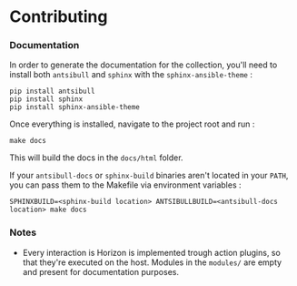 # Contributing

### Documentation
In order to generate the documentation for the collection, you'll need to install both `antsibull` and `sphinx` with the `sphinx-ansible-theme` :

```shell
pip install antsibull
pip install sphinx
pip install sphinx-ansible-theme
```

Once everything is installed, navigate to the project root and run :
```
make docs
```
This will build the docs in the `docs/html` folder.

If your `antsibull-docs` or `sphinx-build` binaries aren't located in your `PATH`, you can pass them to the Makefile via environment variables :

```shell
SPHINXBUILD=<sphinx-build location> ANTSIBULLBUILD=<antsibull-docs location> make docs
```

### Notes

- Every interaction is Horizon is implemented trough action plugins, so that they're executed on the host. Modules in the `modules/` are empty and present for documentation purposes. 